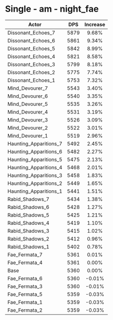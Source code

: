 # Single - am - night_fae
| Actor | DPS | Increase |
|---|:---:|:---:|
|Dissonant_Echoes_7|5879|9.68%|
|Dissonant_Echoes_6|5861|9.34%|
|Dissonant_Echoes_5|5842|8.99%|
|Dissonant_Echoes_4|5821|8.58%|
|Dissonant_Echoes_3|5799|8.18%|
|Dissonant_Echoes_2|5775|7.74%|
|Dissonant_Echoes_1|5753|7.32%|
|Mind_Devourer_7|5543|3.40%|
|Mind_Devourer_6|5540|3.35%|
|Mind_Devourer_5|5535|3.26%|
|Mind_Devourer_4|5531|3.19%|
|Mind_Devourer_3|5526|3.09%|
|Mind_Devourer_2|5522|3.01%|
|Mind_Devourer_1|5519|2.96%|
|Haunting_Apparitions_7|5492|2.45%|
|Haunting_Apparitions_6|5482|2.27%|
|Haunting_Apparitions_5|5475|2.13%|
|Haunting_Apparitions_4|5468|2.01%|
|Haunting_Apparitions_3|5458|1.83%|
|Haunting_Apparitions_2|5449|1.65%|
|Haunting_Apparitions_1|5441|1.51%|
|Rabid_Shadows_7|5434|1.38%|
|Rabid_Shadows_6|5428|1.27%|
|Rabid_Shadows_5|5425|1.21%|
|Rabid_Shadows_4|5419|1.10%|
|Rabid_Shadows_3|5415|1.02%|
|Rabid_Shadows_2|5412|0.96%|
|Rabid_Shadows_1|5402|0.78%|
|Fae_Fermata_7|5361|0.01%|
|Fae_Fermata_4|5361|0.00%|
|Base|5360|0.00%|
|Fae_Fermata_6|5360|-0.01%|
|Fae_Fermata_3|5360|-0.01%|
|Fae_Fermata_5|5359|-0.03%|
|Fae_Fermata_1|5359|-0.03%|
|Fae_Fermata_2|5359|-0.03%|
